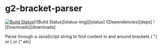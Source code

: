 # g2-bracket-parser
[![Build Status](https://travis-ci.org/DaClan008/g2-bracket-parser.svg?branch=master)](https://travis-ci.org/DaClan008/g2-bracket-parser)[![Build Status][status-img]][status] ![Dependencies][deps] ![Downloads][downloads]

Parse through a JavaScript string to find content in and around brackets ( "{ or [ or (" etc)
